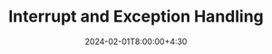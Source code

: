---
type: lecture
date: 2024-02-01T8:00:00+4:30
title: Interrupt and Exception Handling
tldr: "Interrupt and Exception Handling."
thumbnail: /static_files/presentations/fuzzing.jpeg
links:
    - url: /static_files/presentations/8_interrupts.pdf
      name: slides
---